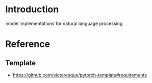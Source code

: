 # Introduction
model implementations for natural language processing

# Reference
## Template
* https://github.com/victoresque/pytorch-template#requirements

